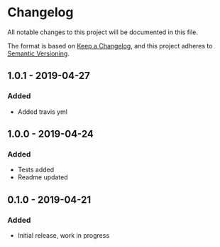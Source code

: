 # Changelog
All notable changes to this project will be documented in this file.

The format is based on [Keep a Changelog](https://keepachangelog.com/en/1.0.0/),
and this project adheres to [Semantic Versioning](https://semver.org/spec/v2.0.0.html).

## 1.0.1 - 2019-04-27
### Added
- Added travis yml

## 1.0.0 - 2019-04-24
### Added
- Tests added
- Readme updated

## 0.1.0 - 2019-04-21
### Added
- Initial release, work in progress

